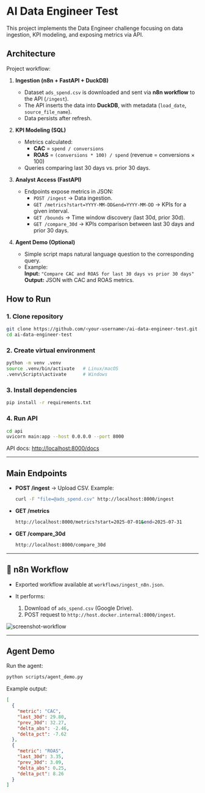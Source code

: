 # AI Data Engineer Test

This project implements the Data Engineer challenge focusing on data ingestion, KPI modeling, and exposing metrics via API.

## Architecture

Project workflow:

1. **Ingestion (n8n + FastAPI + DuckDB)**  
   - Dataset `ads_spend.csv` is downloaded and sent via **n8n workflow** to the API (`/ingest`).  
   - The API inserts the data into **DuckDB**, with metadata (`load_date`, `source_file_name`).  
   - Data persists after refresh.

2. **KPI Modeling (SQL)**  
   - Metrics calculated:
     - **CAC** = `spend / conversions`
     - **ROAS** = `(conversions * 100) / spend` (revenue = conversions × 100)
   - Queries comparing last 30 days vs. prior 30 days.

3. **Analyst Access (FastAPI)**  
   - Endpoints expose metrics in JSON:
     - `POST /ingest` → Data ingestion.
     - `GET /metrics?start=YYYY-MM-DD&end=YYYY-MM-DD` → KPIs for a given interval.
     - `GET /bounds` → Time window discovery (last 30d, prior 30d).
     - `GET /compare_30d` → KPIs comparison between last 30 days and prior 30 days.

4. **Agent Demo (Optional)**  
   - Simple script maps natural language question to the corresponding query.  
   - Example:  
     **Input:** `"Compare CAC and ROAS for last 30 days vs prior 30 days"`  
     **Output:** JSON with CAC and ROAS metrics.

## How to Run

### 1. Clone repository
```bash
git clone https://github.com/<your-username>/ai-data-engineer-test.git
cd ai-data-engineer-test
````

### 2. Create virtual environment

```bash
python -m venv .venv
source .venv/bin/activate   # Linux/macOS
.venv\Scripts\activate      # Windows
```

### 3. Install dependencies

```bash
pip install -r requirements.txt
```

### 4. Run API

```bash
cd api
uvicorn main:app --host 0.0.0.0 --port 8000
```

API docs: [http://localhost:8000/docs](http://localhost:8000/docs)

---

## Main Endpoints

* **POST /ingest** → Upload CSV.
  Example:

  ```bash
  curl -F "file=@ads_spend.csv" http://localhost:8000/ingest
  ```

* **GET /metrics**

  ```bash
  http://localhost:8000/metrics?start=2025-07-01&end=2025-07-31
  ```

* **GET /compare\_30d**

  ```bash
  http://localhost:8000/compare_30d
  ```

---

## 🔄 n8n Workflow

* Exported workflow available at `workflows/ingest_n8n.json`.
* It performs:

  1. Download of `ads_spend.csv` (Google Drive).
  2. POST request to `http://host.docker.internal:8000/ingest`.

![screenshot-workflow](docs/n8n_workflow.png)

---

## Agent Demo

Run the agent:

```bash
python scripts/agent_demo.py
```

Example output:

```json
[
  {
    "metric": "CAC",
    "last_30d": 29.80,
    "prev_30d": 32.27,
    "delta_abs": -2.46,
    "delta_pct": -7.62
  },
  {
    "metric": "ROAS",
    "last_30d": 3.35,
    "prev_30d": 3.09,
    "delta_abs": 0.25,
    "delta_pct": 8.26
  }
]


